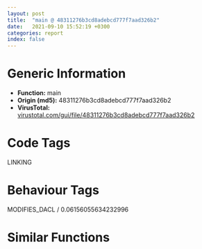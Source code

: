 ```yaml
---
layout: post
title:  "main @ 48311276b3cd8adebcd777f7aad326b2"
date:   2021-09-10 15:52:19 +0300
categories: report
index: false
---
```


# Generic Information
- **Function:** main
- **Origin (md5):** 48311276b3cd8adebcd777f7aad326b2
- **VirusTotal:** [virustotal.com/gui/file/48311276b3cd8adebcd777f7aad326b2][virustotal_ref]

# Code Tags
<span class="tag" id="LINKING">LINKING</span>


# Behaviour Tags
<span class="bhv-tag" id="MODIFIES_DACL">MODIFIES_DACL / 0.06156055634232996</span>

# Similar Functions
<script type="text/javascript" src="https://www.gstatic.com/charts/loader.js"></script>
<script type="text/javascript">

    google.charts.load('current', {'packages':['corechart']});
    google.charts.setOnLoadCallback(drawChart);

    function drawChart() {
    var data = new google.visualization.DataTable();
        data.addColumn('number', 'X');
        data.addColumn('number', 'Y');
        data.addColumn({type: 'string', role: 'tooltip', 'p': {'html': true}});
        data.addColumn({'type': 'string', 'role': 'style'});
        
        data.addRows([
    [-380.7902526855469, 587.3146362304688, '<b><a href="/report/main@48311276b3cd8adebcd777f7aad326b2">main</a><br>@48311276b3cd8adebcd777f7aad326b2</b><br>push ebp<br>mov ebp, esp<br>push 0xffffffffffffffff<br>push 0x40ead4<br>mov eax, dword<br>push eax<br>sub esp, 0x110<br>mov eax, dword[0x4a1004]<br>xor eax, ebp<br>mov dword[ebp-0x10], eax<br>push eax<br>lea eax, [ebp-0xc]<br>mov dword<br>call fcn.00401020<br>mov dword[0x4a221c], 0xeccd<br>push 0<br>call dword[sym.imp.KERNEL32.dll_GetModuleHandleW]<br>mov ecx, dword[0x4a221c]<br>add ecx, eax<br>mov dword[0x4a221c], ecx<br>call fcn.00401020<br>mov dword[ebp-0xb4], 3<br>and dword[ebp-0xb0], 0<br>mov eax, dword[ebp-0xb0]<br>mov dword[ebp-0xe0], eax<br>mov eax, dword[ebp-0xb4]<br>mov dword[ebp-0xdc], eax<br>lea eax, [ebp-0xe0]<br>push eax<br>push 0x4a2220<br>lea ecx, [ebp-0x18]<br>call fcn.00401d43<br>mov dword[ebp-0xbc], 4<br>and dword[ebp-0xb8], 0<br>mov eax, dword[ebp-0xb8]<br>mov dword[ebp-0xe8], eax<br>mov eax, dword[ebp-0xbc]<br>mov dword[ebp-0xe4], eax<br>lea eax, [ebp-0xe8]<br>push eax<br>lea eax, [ebp-0x18]<br>push eax<br>lea ecx, [ebp-0x28]<br>call fcn.00401b70<br>mov dword[ebp-0xc4], 2<br>and dword[ebp-0xc0], 0<br>mov eax, dword[ebp-0xc0]<br>mov dword[ebp-0xf0], eax<br>mov eax, dword[ebp-0xc4]<br>mov dword[ebp-0xec], eax<br>lea eax, [ebp-0xf0]<br>push eax<br>lea eax, [ebp-0x28]<br>push eax<br>lea ecx, [ebp-0x40]<br>call fcn.00401bd8<br>lea eax, [ebp-0x40]<br>push eax<br>push 0<br>lea ecx, [ebp-0x90]<br>call fcn.00401e53<br>and dword[ebp-4], 0<br>mov dword[ebp-4], 1<br>lea ecx, [ebp-0x90]<br>call fcn.00401ca2<br>mov dword[ebp-4], 2<br>and dword[ebp-0xa0], 0<br>and dword[ebp-0x94], 0<br>jmp 0x401624<br>mov eax, dword[ebp-0x94]<br>inc eax<br>mov dword[ebp-0x94], eax<br>cmp dword[ebp-0x94], 3<br>je 0x40173c<br>and dword[ebp-0x98], 0<br>jmp 0x401647<br>mov eax, dword[ebp-0x98]<br>inc eax<br>mov dword[ebp-0x98], eax<br>cmp dword[ebp-0x98], 4<br>je 0x401737<br>and dword[ebp-0x9c], 0<br>jmp 0x40166a<br>mov eax, dword[ebp-0x9c]<br>inc eax<br>mov dword[ebp-0x9c], eax<br>cmp dword[ebp-0x9c], 2<br>je 0x401732<br>push dword[ebp-0x94]<br>lea eax, [ebp-0x10c]<br>push eax<br>lea ecx, [ebp-0x90]<br>call fcn.004019d1<br>mov dword[ebp-0xc8], eax<br>mov eax, dword[ebp-0xc8]<br>mov dword[ebp-0xcc], eax<br>mov byte[ebp-4], 3<br>push dword[ebp-0x98]<br>lea eax, [ebp-0x11c]<br>push eax<br>mov ecx, dword[ebp-0xcc]<br>call fcn.0040194a<br>mov dword[ebp-0xd0], eax<br>mov eax, dword[ebp-0xd0]<br>mov dword[ebp-0xd4], eax<br>mov byte[ebp-4], 4<br>cvtsi2sd xmm0, dword[ebp-0xa0]<br>push dword[ebp-0x9c]<br>mov ecx, dword[ebp-0xd4]<br>movsd qword[ebp-0xfc], xmm0<br>call fcn.004018fc<br>movsd xmm0, qword[ebp-0xfc]<br>movsd qword[eax], xmm0<br>mov eax, dword[ebp-0xa0]<br>inc eax<br>mov dword[ebp-0xa0], eax<br>mov byte[ebp-4], 5<br>mov byte[ebp-4], 6<br>mov byte[ebp-4], 7<br>mov byte[ebp-4], 3<br>mov byte[ebp-4], 8<br>mov byte[ebp-4], 9<br>mov byte[ebp-4], 0xa<br>mov byte[ebp-4], 2<br>jmp 0x40165d<br>jmp 0x40163a<br>jmp 0x401617<br>call fcn.00401020<br>and dword[ebp-0xf4], 0<br>and dword[ebp-0xa4], 0<br>jmp 0x40175e<br>mov eax, dword[ebp-0xa4]<br>inc eax<br>mov dword[ebp-0xa4], eax<br>cmp dword[ebp-0xa4], 3<br>je 0x4017ab<br>and dword[ebp-0xa8], 0<br>jmp 0x40177d<br>mov eax, dword[ebp-0xa8]<br>inc eax<br>mov dword[ebp-0xa8], eax<br>cmp dword[ebp-0xa8], 4<br>je 0x4017a9<br>and dword[ebp-0xac], 0<br>jmp 0x40179c<br>mov eax, dword[ebp-0xac]<br>inc eax<br>mov dword[ebp-0xac], eax<br>cmp dword[ebp-0xac], 2<br>je 0x4017a7<br>jmp 0x40178f<br>jmp 0x401770<br>jmp 0x401751<br>push 0<br>call dword[sym.imp.KERNEL32.dll_GetModuleHandleW]<br>test eax, eax<br>je 0x4017c9<br>push 0x180<br>push dword[0x4a221c]<br>call fcn.00401150<br>pop ecx<br>pop ecx<br>push edx<br>push eax<br>push ecx<br>mov edx, dword[0x40eccd]<br>mov ecx, dword[0x4a221c]<br>push ecx<br>push eax<br>push edx<br>call dword[esp+8]<br>and dword[ebp-0xd8], 0<br>mov dword[ebp-4], 0xb<br>lea ecx, [ebp-0x90]<br>call fcn.00401c40<br>mov dword[ebp-4], 0xc<br>mov dword[ebp-4], 0xd<br>mov dword[ebp-4], 0xe<br>or dword[ebp-4], 0xffffffff<br>mov eax, dword[ebp-0xd8]<br>mov ecx, dword[ebp-0xc]<br>mov dword<br>pop ecx<br>mov ecx, dword[ebp-0x10]<br>xor ecx, ebp<br>call fcn.004025eb<br>mov esp, ebp<br>pop ebp<br>ret <br><eoc> ', 'point { fill-color: #e0440e; }'],
[-449.4609680175781, 720.1734008789062, '<b><a href="/report/main@df122b321cb85208f7078f98486a1c28">main</a><br>@df122b321cb85208f7078f98486a1c28</b><br>push ebp<br>mov ebp, esp<br>push 0xffffffffffffffff<br>push 0x40ead4<br>mov eax, dword<br>push eax<br>sub esp, 0x110<br>mov eax, dword[0x497004]<br>xor eax, ebp<br>mov dword[ebp-0x10], eax<br>push eax<br>lea eax, [ebp-0xc]<br>mov dword<br>call fcn.00401020<br>mov dword[0x49821c], 0x9a0c0<br>push 0<br>call dword[sym.imp.KERNEL32.dll_GetModuleHandleW]<br>mov ecx, dword[0x49821c]<br>add ecx, eax<br>mov dword[0x49821c], ecx<br>call fcn.00401020<br>mov dword[ebp-0xb4], 3<br>and dword[ebp-0xb0], 0<br>mov eax, dword[ebp-0xb0]<br>mov dword[ebp-0xe0], eax<br>mov eax, dword[ebp-0xb4]<br>mov dword[ebp-0xdc], eax<br>lea eax, [ebp-0xe0]<br>push eax<br>push 0x498220<br>lea ecx, [ebp-0x18]<br>call fcn.00401d43<br>mov dword[ebp-0xbc], 4<br>and dword[ebp-0xb8], 0<br>mov eax, dword[ebp-0xb8]<br>mov dword[ebp-0xe8], eax<br>mov eax, dword[ebp-0xbc]<br>mov dword[ebp-0xe4], eax<br>lea eax, [ebp-0xe8]<br>push eax<br>lea eax, [ebp-0x18]<br>push eax<br>lea ecx, [ebp-0x28]<br>call fcn.00401b70<br>mov dword[ebp-0xc4], 2<br>and dword[ebp-0xc0], 0<br>mov eax, dword[ebp-0xc0]<br>mov dword[ebp-0xf0], eax<br>mov eax, dword[ebp-0xc4]<br>mov dword[ebp-0xec], eax<br>lea eax, [ebp-0xf0]<br>push eax<br>lea eax, [ebp-0x28]<br>push eax<br>lea ecx, [ebp-0x40]<br>call fcn.00401bd8<br>lea eax, [ebp-0x40]<br>push eax<br>push 0<br>lea ecx, [ebp-0x90]<br>call fcn.00401e53<br>and dword[ebp-4], 0<br>mov dword[ebp-4], 1<br>lea ecx, [ebp-0x90]<br>call fcn.00401ca2<br>mov dword[ebp-4], 2<br>and dword[ebp-0xa0], 0<br>and dword[ebp-0x94], 0<br>jmp 0x401624<br>mov eax, dword[ebp-0x94]<br>inc eax<br>mov dword[ebp-0x94], eax<br>cmp dword[ebp-0x94], 3<br>je 0x40173c<br>and dword[ebp-0x98], 0<br>jmp 0x401647<br>mov eax, dword[ebp-0x98]<br>inc eax<br>mov dword[ebp-0x98], eax<br>cmp dword[ebp-0x98], 4<br>je 0x401737<br>and dword[ebp-0x9c], 0<br>jmp 0x40166a<br>mov eax, dword[ebp-0x9c]<br>inc eax<br>mov dword[ebp-0x9c], eax<br>cmp dword[ebp-0x9c], 2<br>je 0x401732<br>push dword[ebp-0x94]<br>lea eax, [ebp-0x10c]<br>push eax<br>lea ecx, [ebp-0x90]<br>call fcn.004019d1<br>mov dword[ebp-0xc8], eax<br>mov eax, dword[ebp-0xc8]<br>mov dword[ebp-0xcc], eax<br>mov byte[ebp-4], 3<br>push dword[ebp-0x98]<br>lea eax, [ebp-0x11c]<br>push eax<br>mov ecx, dword[ebp-0xcc]<br>call fcn.0040194a<br>mov dword[ebp-0xd0], eax<br>mov eax, dword[ebp-0xd0]<br>mov dword[ebp-0xd4], eax<br>mov byte[ebp-4], 4<br>cvtsi2sd xmm0, dword[ebp-0xa0]<br>push dword[ebp-0x9c]<br>mov ecx, dword[ebp-0xd4]<br>movsd qword[ebp-0xfc], xmm0<br>call fcn.004018fc<br>movsd xmm0, qword[ebp-0xfc]<br>movsd qword[eax], xmm0<br>mov eax, dword[ebp-0xa0]<br>inc eax<br>mov dword[ebp-0xa0], eax<br>mov byte[ebp-4], 5<br>mov byte[ebp-4], 6<br>mov byte[ebp-4], 7<br>mov byte[ebp-4], 3<br>mov byte[ebp-4], 8<br>mov byte[ebp-4], 9<br>mov byte[ebp-4], 0xa<br>mov byte[ebp-4], 2<br>jmp 0x40165d<br>jmp 0x40163a<br>jmp 0x401617<br>call fcn.00401020<br>and dword[ebp-0xf4], 0<br>and dword[ebp-0xa4], 0<br>jmp 0x40175e<br>mov eax, dword[ebp-0xa4]<br>inc eax<br>mov dword[ebp-0xa4], eax<br>cmp dword[ebp-0xa4], 3<br>je 0x4017ab<br>and dword[ebp-0xa8], 0<br>jmp 0x40177d<br>mov eax, dword[ebp-0xa8]<br>inc eax<br>mov dword[ebp-0xa8], eax<br>cmp dword[ebp-0xa8], 4<br>je 0x4017a9<br>and dword[ebp-0xac], 0<br>jmp 0x40179c<br>mov eax, dword[ebp-0xac]<br>inc eax<br>mov dword[ebp-0xac], eax<br>cmp dword[ebp-0xac], 2<br>je 0x4017a7<br>jmp 0x40178f<br>jmp 0x401770<br>jmp 0x401751<br>push 0<br>call dword[sym.imp.KERNEL32.dll_GetModuleHandleW]<br>test eax, eax<br>je 0x4017c9<br>push 0x180<br>push dword[0x49821c]<br>call fcn.00401150<br>pop ecx<br>pop ecx<br>push edx<br>push eax<br>push ecx<br>mov edx, dword[0x4147cc]<br>mov ecx, dword[0x49821c]<br>push ecx<br>push eax<br>push edx<br>call dword[esp+8]<br>and dword[ebp-0xd8], 0<br>mov dword[ebp-4], 0xb<br>lea ecx, [ebp-0x90]<br>call fcn.00401c40<br>mov dword[ebp-4], 0xc<br>mov dword[ebp-4], 0xd<br>mov dword[ebp-4], 0xe<br>or dword[ebp-4], 0xffffffff<br>mov eax, dword[ebp-0xd8]<br>mov ecx, dword[ebp-0xc]<br>mov dword<br>pop ecx<br>mov ecx, dword[ebp-0x10]<br>xor ecx, ebp<br>call fcn.004025eb<br>mov esp, ebp<br>pop ebp<br>ret <br><eoc> ', 'null'],
[-530.184814453125, 594.2734375, '<b><a href="/report/main@7dfa91bbba8f79a5b19b642937435ac0">main</a><br>@7dfa91bbba8f79a5b19b642937435ac0</b><br>push ebp<br>mov ebp, esp<br>push 0xffffffffffffffff<br>push 0x42436e<br>mov eax, dword<br>push eax<br>sub esp, 0x35c<br>mov eax, dword[0x437070]<br>xor eax, ebp<br>mov dword[ebp-0x10], eax<br>push eax<br>lea eax, [ebp-0xc]<br>mov dword<br>call fcn.004013f0<br>mov dword[0x4b871c], 0xbb0c0<br>push 0<br>call dword[sym.imp.KERNEL32.dll_GetModuleHandleW]<br>mov ecx, dword[0x4b871c]<br>add ecx, eax<br>mov dword[0x4b871c], ecx<br>call fcn.004013f0<br>mov dword[ebp-0x25c], 3<br>and dword[ebp-0x258], 0<br>mov eax, dword[ebp-0x258]<br>mov dword[ebp-0x2c0], eax<br>mov eax, dword[ebp-0x25c]<br>mov dword[ebp-0x2bc], eax<br>lea eax, [ebp-0x2c0]<br>push eax<br>push 0x4b8720<br>lea ecx, [ebp-0x38]<br>call fcn.00402e19<br>mov dword[ebp-0x264], 4<br>and dword[ebp-0x260], 0<br>mov eax, dword[ebp-0x260]<br>mov dword[ebp-0x2c8], eax<br>mov eax, dword[ebp-0x264]<br>mov dword[ebp-0x2c4], eax<br>lea eax, [ebp-0x2c8]<br>push eax<br>lea eax, [ebp-0x38]<br>push eax<br>lea ecx, [ebp-0x58]<br>call fcn.00402c46<br>mov dword[ebp-0x26c], 2<br>and dword[ebp-0x268], 0<br>mov eax, dword[ebp-0x268]<br>mov dword[ebp-0x2d0], eax<br>mov eax, dword[ebp-0x26c]<br>mov dword[ebp-0x2cc], eax<br>lea eax, [ebp-0x2d0]<br>push eax<br>lea eax, [ebp-0x58]<br>push eax<br>lea ecx, [ebp-0x88]<br>call fcn.00402cae<br>lea eax, [ebp-0x88]<br>push eax<br>push 0<br>lea ecx, [ebp-0x168]<br>call fcn.00402f5d<br>and dword[ebp-4], 0<br>mov dword[ebp-4], 1<br>lea ecx, [ebp-0x168]<br>call fcn.00402d78<br>mov dword[ebp-4], 2<br>and dword[ebp-0x228], 0<br>and dword[ebp-0x210], 0<br>jmp 0x401969<br>mov eax, dword[ebp-0x210]<br>inc eax<br>mov dword[ebp-0x210], eax<br>cmp dword[ebp-0x210], 3<br>je 0x401a9a<br>call fcn.004013f0<br>and dword[ebp-0x214], 0<br>jmp 0x401991<br>mov eax, dword[ebp-0x214]<br>inc eax<br>mov dword[ebp-0x214], eax<br>cmp dword[ebp-0x214], 4<br>je 0x401a90<br>call fcn.004013f0<br>and dword[ebp-0x218], 0<br>jmp 0x4019b9<br>mov eax, dword[ebp-0x218]<br>inc eax<br>mov dword[ebp-0x218], eax<br>cmp dword[ebp-0x218], 2<br>je 0x401a86<br>call fcn.004013f0<br>push dword[ebp-0x210]<br>lea eax, [ebp-0x338]<br>push eax<br>lea ecx, [ebp-0x168]<br>call fcn.004028e8<br>mov dword[ebp-0x270], eax<br>mov eax, dword[ebp-0x270]<br>mov dword[ebp-0x274], eax<br>mov byte[ebp-4], 3<br>push dword[ebp-0x214]<br>lea eax, [ebp-0x368]<br>push eax<br>mov ecx, dword[ebp-0x274]<br>call fcn.00402861<br>mov dword[ebp-0x2a4], eax<br>mov eax, dword[ebp-0x2a4]<br>mov dword[ebp-0x2a0], eax<br>mov byte[ebp-4], 4<br>cvtsi2sd xmm0, dword[ebp-0x228]<br>push dword[ebp-0x218]<br>mov ecx, dword[ebp-0x2a0]<br>movsd qword[ebp-0x310], xmm0<br>call fcn.00402813<br>movsd xmm0, qword[ebp-0x310]<br>movsd qword[eax], xmm0<br>mov eax, dword[ebp-0x228]<br>inc eax<br>mov dword[ebp-0x228], eax<br>mov byte[ebp-4], 5<br>mov byte[ebp-4], 6<br>mov byte[ebp-4], 7<br>mov byte[ebp-4], 3<br>mov byte[ebp-4], 8<br>mov byte[ebp-4], 9<br>mov byte[ebp-4], 0xa<br>mov byte[ebp-4], 2<br>jmp 0x4019ac<br>call fcn.004013f0<br>jmp 0x401984<br>call fcn.004013f0<br>jmp 0x40195c<br>call fcn.004013f0<br>and dword[ebp-0x2fc], 0<br>and dword[ebp-0x22c], 0<br>jmp 0x401abc<br>mov eax, dword[ebp-0x22c]<br>inc eax<br>mov dword[ebp-0x22c], eax<br>cmp dword[ebp-0x22c], 3<br>je 0x401b09<br>and dword[ebp-0x244], 0<br>jmp 0x401adb<br>mov eax, dword[ebp-0x244]<br>inc eax<br>mov dword[ebp-0x244], eax<br>cmp dword[ebp-0x244], 4<br>je 0x401b07<br>and dword[ebp-0x230], 0<br>jmp 0x401afa<br>mov eax, dword[ebp-0x230]<br>inc eax<br>mov dword[ebp-0x230], eax<br>cmp dword[ebp-0x230], 2<br>je 0x401b05<br>jmp 0x401aed<br>jmp 0x401ace<br>jmp 0x401aaf<br>push 0<br>call dword[sym.imp.KERNEL32.dll_GetModuleHandleW]<br>test eax, eax<br>je 0x401b27<br>push 0x180<br>push dword[0x4b871c]<br>call fcn.00401520<br>pop ecx<br>pop ecx<br>push edx<br>push eax<br>push ecx<br>mov edx, dword[0x438950]<br>mov ecx, dword[0x4b871c]<br>push ecx<br>push eax<br>push edx<br>jmp dword[esp+8]<br><eoc> ', 'null'],

        ]);

    var options = {
        title: 'Similarity Plot',
        legend: 'none',
        colors: ['#dedbd9', '#e6693e', '#ec8f6e', '#f3b49f', '#f6c7b6'],
        tooltip: {isHtml: true, trigger: 'both'},
        explorer: {
        actions: ["dragToZoom", "rightClickToReset"],
        },
        chartArea: {
        width: '80%',
        height: '80%'
        },
        width: '100%',
        height: '100%'
    };

    var chart = new google.visualization.ScatterChart(document.getElementById('chart_div'));

    chart.draw(data, options);
    }
    
</script>


<div id="chart_div" style="width: 100%px; height: 100%;"></div>

# Disassembled Code
{% highlight nasm %}

push ebp
mov ebp, esp
push 0xffffffffffffffff
push 0x40ead4
mov eax, dword
push eax
sub esp, 0x110
mov eax, dword[0x4a1004]
xor eax, ebp
mov dword[ebp-0x10], eax
push eax
lea eax, [ebp-0xc]
mov dword
call fcn.00401020
mov dword[0x4a221c], 0xeccd
push 0
call dword[sym.imp.KERNEL32.dll_GetModuleHandleW]
mov ecx, dword[0x4a221c]
add ecx, eax
mov dword[0x4a221c], ecx
call fcn.00401020
mov dword[ebp-0xb4], 3
and dword[ebp-0xb0], 0
mov eax, dword[ebp-0xb0]
mov dword[ebp-0xe0], eax
mov eax, dword[ebp-0xb4]
mov dword[ebp-0xdc], eax
lea eax, [ebp-0xe0]
push eax
push 0x4a2220
lea ecx, [ebp-0x18]
call fcn.00401d43
mov dword[ebp-0xbc], 4
and dword[ebp-0xb8], 0
mov eax, dword[ebp-0xb8]
mov dword[ebp-0xe8], eax
mov eax, dword[ebp-0xbc]
mov dword[ebp-0xe4], eax
lea eax, [ebp-0xe8]
push eax
lea eax, [ebp-0x18]
push eax
lea ecx, [ebp-0x28]
call fcn.00401b70
mov dword[ebp-0xc4], 2
and dword[ebp-0xc0], 0
mov eax, dword[ebp-0xc0]
mov dword[ebp-0xf0], eax
mov eax, dword[ebp-0xc4]
mov dword[ebp-0xec], eax
lea eax, [ebp-0xf0]
push eax
lea eax, [ebp-0x28]
push eax
lea ecx, [ebp-0x40]
call fcn.00401bd8
lea eax, [ebp-0x40]
push eax
push 0
lea ecx, [ebp-0x90]
call fcn.00401e53
and dword[ebp-4], 0
mov dword[ebp-4], 1
lea ecx, [ebp-0x90]
call fcn.00401ca2
mov dword[ebp-4], 2
and dword[ebp-0xa0], 0
and dword[ebp-0x94], 0
jmp 0x401624
mov eax, dword[ebp-0x94]
inc eax
mov dword[ebp-0x94], eax
cmp dword[ebp-0x94], 3
je 0x40173c
and dword[ebp-0x98], 0
jmp 0x401647
mov eax, dword[ebp-0x98]
inc eax
mov dword[ebp-0x98], eax
cmp dword[ebp-0x98], 4
je 0x401737
and dword[ebp-0x9c], 0
jmp 0x40166a
mov eax, dword[ebp-0x9c]
inc eax
mov dword[ebp-0x9c], eax
cmp dword[ebp-0x9c], 2
je 0x401732
push dword[ebp-0x94]
lea eax, [ebp-0x10c]
push eax
lea ecx, [ebp-0x90]
call fcn.004019d1
mov dword[ebp-0xc8], eax
mov eax, dword[ebp-0xc8]
mov dword[ebp-0xcc], eax
mov byte[ebp-4], 3
push dword[ebp-0x98]
lea eax, [ebp-0x11c]
push eax
mov ecx, dword[ebp-0xcc]
call fcn.0040194a
mov dword[ebp-0xd0], eax
mov eax, dword[ebp-0xd0]
mov dword[ebp-0xd4], eax
mov byte[ebp-4], 4
cvtsi2sd xmm0, dword[ebp-0xa0]
push dword[ebp-0x9c]
mov ecx, dword[ebp-0xd4]
movsd qword[ebp-0xfc], xmm0
call fcn.004018fc
movsd xmm0, qword[ebp-0xfc]
movsd qword[eax], xmm0
mov eax, dword[ebp-0xa0]
inc eax
mov dword[ebp-0xa0], eax
mov byte[ebp-4], 5
mov byte[ebp-4], 6
mov byte[ebp-4], 7
mov byte[ebp-4], 3
mov byte[ebp-4], 8
mov byte[ebp-4], 9
mov byte[ebp-4], 0xa
mov byte[ebp-4], 2
jmp 0x40165d
jmp 0x40163a
jmp 0x401617
call fcn.00401020
and dword[ebp-0xf4], 0
and dword[ebp-0xa4], 0
jmp 0x40175e
mov eax, dword[ebp-0xa4]
inc eax
mov dword[ebp-0xa4], eax
cmp dword[ebp-0xa4], 3
je 0x4017ab
and dword[ebp-0xa8], 0
jmp 0x40177d
mov eax, dword[ebp-0xa8]
inc eax
mov dword[ebp-0xa8], eax
cmp dword[ebp-0xa8], 4
je 0x4017a9
and dword[ebp-0xac], 0
jmp 0x40179c
mov eax, dword[ebp-0xac]
inc eax
mov dword[ebp-0xac], eax
cmp dword[ebp-0xac], 2
je 0x4017a7
jmp 0x40178f
jmp 0x401770
jmp 0x401751
push 0
call dword[sym.imp.KERNEL32.dll_GetModuleHandleW]
test eax, eax
je 0x4017c9
push 0x180
push dword[0x4a221c]
call fcn.00401150
pop ecx
pop ecx
push edx
push eax
push ecx
mov edx, dword[0x40eccd]
mov ecx, dword[0x4a221c]
push ecx
push eax
push edx
call dword[esp+8]
and dword[ebp-0xd8], 0
mov dword[ebp-4], 0xb
lea ecx, [ebp-0x90]
call fcn.00401c40
mov dword[ebp-4], 0xc
mov dword[ebp-4], 0xd
mov dword[ebp-4], 0xe
or dword[ebp-4], 0xffffffff
mov eax, dword[ebp-0xd8]
mov ecx, dword[ebp-0xc]
mov dword
pop ecx
mov ecx, dword[ebp-0x10]
xor ecx, ebp
call fcn.004025eb
mov esp, ebp
pop ebp
ret

{% endhighlight %}

[virustotal_ref]: https://www.virustotal.com/gui/file/48311276b3cd8adebcd777f7aad326b2